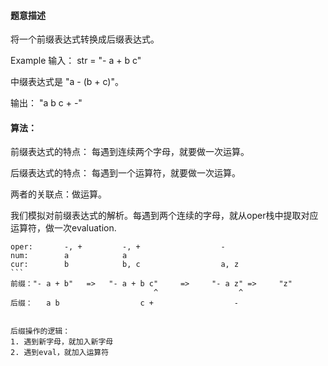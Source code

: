 #### 题意描述
将一个前缀表达式转换成后缀表达式。

Example
输入：
str = "- a + b c"

中缀表达式是 "a - (b + c)"。

输出：
"a b c + -"


#### 算法：

前缀表达式的特点： 每遇到连续两个字母，就要做一次运算。

后缀表达式的特点： 每遇到一个运算符，就要做一次运算。

两者的关联点：做运算。

我们模拟对前缀表达式的解析。每遇到两个连续的字母，就从oper栈中提取对应运算符，做一次evaluation. 
````
oper:       -, +         -, +                  -
num:        a            a                     
cur:        b            b, c                  a, z
```
前缀："- a + b"   =>   "- a + b c"     =>     "- a z" =>     "z"
                                ^                  ^                  
后缀：   a b                  c +                  -


后缀操作的逻辑：
1. 遇到新字母，就加入新字母
2. 遇到eval，就加入运算符
